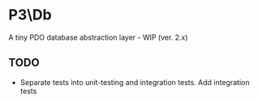 # P3\Db

A tiny PDO database abstraction layer - WIP (ver. 2.x)

## TODO

- Separate tests into unit-testing and integration tests. Add integration tests
